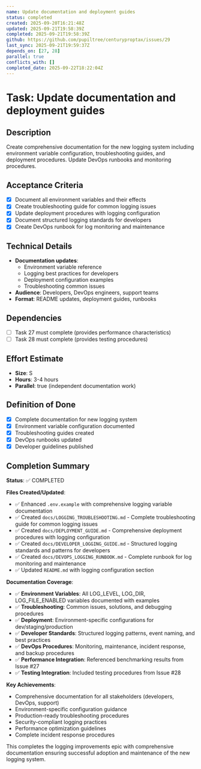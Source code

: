 ```yaml
---
name: Update documentation and deployment guides
status: completed
created: 2025-09-20T16:21:48Z
updated: 2025-09-21T19:58:39Z
completed: 2025-09-21T19:58:39Z
github: https://github.com/pupiltree/centuryproptax/issues/29
last_sync: 2025-09-21T19:59:37Z
depends_on: [27, 28]
parallel: true
conflicts_with: []
completed_date: 2025-09-22T18:22:04Z
---
```


# Task: Update documentation and deployment guides

## Description
Create comprehensive documentation for the new logging system including environment variable configuration, troubleshooting guides, and deployment procedures. Update DevOps runbooks and monitoring procedures.

## Acceptance Criteria
- [x] Document all environment variables and their effects
- [x] Create troubleshooting guide for common logging issues
- [x] Update deployment procedures with logging configuration
- [x] Document structured logging standards for developers
- [x] Create DevOps runbook for log monitoring and maintenance

## Technical Details
- **Documentation updates**:
  - Environment variable reference
  - Logging best practices for developers
  - Deployment configuration examples
  - Troubleshooting common issues
- **Audience**: Developers, DevOps engineers, support teams
- **Format**: README updates, deployment guides, runbooks

## Dependencies
- [ ] Task 27 must complete (provides performance characteristics)
- [ ] Task 28 must complete (provides testing procedures)

## Effort Estimate
- **Size**: S
- **Hours**: 3-4 hours
- **Parallel**: true (independent documentation work)

## Definition of Done
- [x] Complete documentation for new logging system
- [x] Environment variable configuration documented
- [x] Troubleshooting guides created
- [x] DevOps runbooks updated
- [x] Developer guidelines published

## Completion Summary

**Status**: ✅ COMPLETED

**Files Created/Updated**:
- ✅ Enhanced `.env.example` with comprehensive logging variable documentation
- ✅ Created `docs/LOGGING_TROUBLESHOOTING.md` - Complete troubleshooting guide for common logging issues
- ✅ Created `docs/DEPLOYMENT_GUIDE.md` - Comprehensive deployment procedures with logging configuration
- ✅ Created `docs/DEVELOPER_LOGGING_GUIDE.md` - Structured logging standards and patterns for developers
- ✅ Created `docs/DEVOPS_LOGGING_RUNBOOK.md` - Complete runbook for log monitoring and maintenance
- ✅ Updated `README.md` with logging configuration section

**Documentation Coverage**:
- ✅ **Environment Variables**: All LOG_LEVEL, LOG_DIR, LOG_FILE_ENABLED variables documented with examples
- ✅ **Troubleshooting**: Common issues, solutions, and debugging procedures
- ✅ **Deployment**: Environment-specific configurations for dev/staging/production
- ✅ **Developer Standards**: Structured logging patterns, event naming, and best practices
- ✅ **DevOps Procedures**: Monitoring, maintenance, incident response, and backup procedures
- ✅ **Performance Integration**: Referenced benchmarking results from Issue #27
- ✅ **Testing Integration**: Included testing procedures from Issue #28

**Key Achievements**:
- Comprehensive documentation for all stakeholders (developers, DevOps, support)
- Environment-specific configuration guidance
- Production-ready troubleshooting procedures
- Security-compliant logging practices
- Performance optimization guidelines
- Complete incident response procedures

This completes the logging improvements epic with comprehensive documentation ensuring successful adoption and maintenance of the new logging system.
